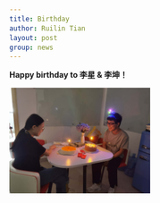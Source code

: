 ```yaml
---
title: Birthday
author: Ruilin Tian
layout: post
group: news
---
```

 **Happy birthday to 李星 & 李坤！**

 <img src="/static/img/news/20220901_xing_kun_birthday.jpg" width="50%" alt="birthday" class="img-fluid"> 

 






  



